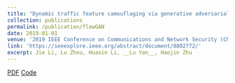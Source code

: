 ```yaml
---
title: "Dynamic traffic feature camouflaging via generative adversarial networks"
collection: publications
permalink: /publication/flowGAN
date: 2019-01-01
venue: '2019 IEEE Conference on Communications and Network Security (CNS)'
link: 'https://ieeexplore.ieee.org/abstract/document/8802772/'
excerpt: Jie Li, Lu Zhou, Huaxin Li, __Lu Yan__, Haojin Zhu
---
```

[PDF]() [Code]()

